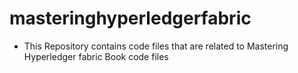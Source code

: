 # masteringhyperledgerfabric
 - This Repository contains code files that are related to Mastering Hyperledger fabric Book code files 
